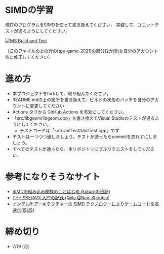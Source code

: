 # SIMDの学習

現在のプログラムをSIMDを使って書き換えてください。
実装して、ユニットテストが通るようにしてください。

[![MS Build and Test](https://github.com/nazonokouta0706/SIMD_study/actions/workflows/MsBuildAndTest.yml/badge.svg)](https://github.com/nazonokouta0706/SIMD_study/actions/workflows/MsBuildAndTest.yml)

（このファイルの上の行の[tpu-game-2021]の部分(2か所)を自分のアカウント名に修正してください）

# 進め方
* 本プロジェクトをforkして、取り組んでください。
* README.mdの上の箇所を書き換えて、ビルドの状態のバッチを自分のアカウントに変更してください
* Actions タブから GitHub Actions を有効にしてください。
* 「src/libgeom/libgeom.cpp」を書き換えてVisual Studioのテストが通るようにしてください。
  * テストコードは「src/UnitTest/UnitTest.cpp」です
* テストは一つづつ通しましょう。テストが通ったらcommitを忘れずにしましょう。
* すべてのテストが通ったら、本リポジトリにプルリクエストをしてください。

# 参考になりそうなサイト
* [SIMDの組み込み関数のことはじめ (koturnの日記)](https://koturn.hatenablog.com/entry/2016/07/18/090000)
* [C++ SSE/AVX 入門の記録 (Qiita @Nao-Shirotsu)](https://qiita.com/Nao-Shirotsu/items/a6919cf1b7122ac96ea9)
* [インテル® アーキテクチャーの SIMD テクノロジーによりゲームコードを高速化(iSUS)](https://www.isus.jp/games/using-simd-technologies-on-intel-architecture-to-speed-up-game-code/)


# 締め切り
* 7/19 (月)
